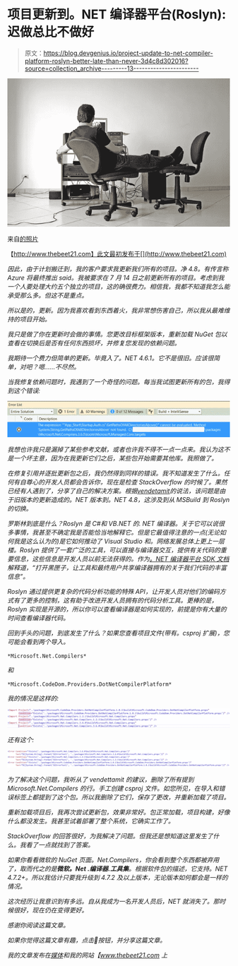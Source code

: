 # 项目更新到。NET 编译器平台(Roslyn):迟做总比不做好

> 原文：<https://blog.devgenius.io/project-update-to-net-compiler-platform-roslyn-better-late-than-never-3d4c8d302016?source=collection_archive---------13----------------------->

![](img/732d0d96b26a3d972af92aeab9a78857.png)

来自[的照片](https://freeimages.com/)

【http://www.thebeet21.com】此文最初发布于[](http://www.thebeet21.com)

*因此，由于计划搬迁到，我的客户要求我更新我们所有的项目。净 4.8。有传言称 Azure 将最终推出 said。我被要求在 7 月 14 日之前更新所有的项目。考虑到我一个人要处理大约五个独立的项目，这的确很费力。相信我，我都不知道我怎么能承受那么多。但这不是重点。*

*所以是的，更新。因为我喜欢看到东西着火，我非常想伤害自己，所以我从最难维持的项目开始。*

*我只是做了你在更新时会做的事情。您更改目标框架版本，重新加载 NuGet 包以查看在切换后是否有任何东西损坏，并修复您发现的依赖问题。*

*我期待一个费力但简单的更新。毕竟入了。NET 4.6.1。它不是很旧。应该很简单，对吧？嗯……不尽然。*

*当我修复依赖问题时，我遇到了一个奇怪的问题。每当我试图更新所有的包，我得到这个错误:*

*![](img/9f9cc3330113801caeaefc91675a86c2.png)*

*我想也许我只是漏掉了某些参考文献，或者也许我不得不一点一点来。我认为这不是一个坏主意，因为在我更新它们之后，某些包开始需要其他库。我照做了。*

*在修复引用并逐批更新包之后，我仍然得到同样的错误。我不知道发生了什么。任何有自尊心的开发人员都会告诉你，现在是检查 StackOverflow 的时候了。果然已经有人遇到了，分享了自己的解决方案。根据[vendetamit](https://stackoverflow.com/users/881798/vendettamit)的说法，该问题是由于旧版本的更新造成的。NET 版本到。NET 4.8，这涉及到从 MSBuild 到 Roslyn 的切换。*

*罗斯林到底是什么？Roslyn 是 C#和 VB.NET 的. NET 编译器。关于它可以说很多事情，我甚至不确定我是否能恰当地解释它。但是它最值得注意的一点(无论如何我是这么认为的)是它如何推动了 Visual Studio 和。网络发展总体上更上一层楼。Roslyn 提供了一套广泛的工具，可以直接与编译器交互，提供有关代码的重要信息，这些信息是开发人员以前无法获得的。作为[。NET 编译器平台 SDK 文档](https://docs.microsoft.com/en-us/dotnet/csharp/roslyn-sdk/)解释道，“打开黑匣子，让工具和最终用户共享编译器拥有的关于我们代码的丰富信息”。*

*Roslyn 通过提供更复杂的代码分析功能的特殊 API，让开发人员对他们的编码方式有了更多的控制，这有助于改进开发人员拥有的代码分析工具。更棒的是，Roslyn 实现是开源的，所以你可以查看编译器是如何实现的，前提是你有大量的时间查看编译器代码。*

*回到手头的问题，到底发生了什么？如果您查看项目文件(带有。csproj 扩展)，您可能会看到两个导入。*

```
*Microsoft.Net.Compilers*
```

*和*

```
*Microsoft.CodeDom.Providers.DotNetCompilerPlatform*
```

*我的情况是这样的:*

*![](img/22852f5c5c5799cb3d3456fe2700be89.png)*

*还有这个:*

*![](img/832e28030643d5d7cb0c0b6097dfd95e.png)*

*为了解决这个问题，我听从了 vendettamit 的建议，删除了所有提到 Microsoft.Net.Compilers 的行。手工创建 csproj 文件。如您所见，在导入和错误标签上都提到了这个包。所以我删除了它们，保存了更改，并重新加载了项目。*

*重新加载项目后，我再次尝试更新包，效果非常好。包正常加载，项目构建，好像什么都没发生。我甚至试着部署了整个系统，它确实工作了。*

*StackOverflow 的回答很好，为我解决了问题。但我还是想知道这里发生了什么。我看了一点就找到了答案。*

*如果你看看微软的 NuGet 页面。Net.Compilers，你会看到整个东西都被弃用了，取而代之的是**微软。Net .编译器.工具集**。根据软件包的描述，它支持。NET 4.7.2+。所以我估计只要我升级到 4.7.2 及以上版本，无论版本如何都会是一样的情况。*

*这次经历让我意识到有多远。自从我成为一名开发人员后，NET 就消失了。那时候很好，现在仍在变得更好。*

*感谢你阅读这篇文章。*

*如果你觉得这篇文章有趣，点击👏按钮，并分享这篇文章。*

*我的文章发布在[媒体](https://medium.com/@bien.baldonado)和我的网站【www.thebeet21.com 上*